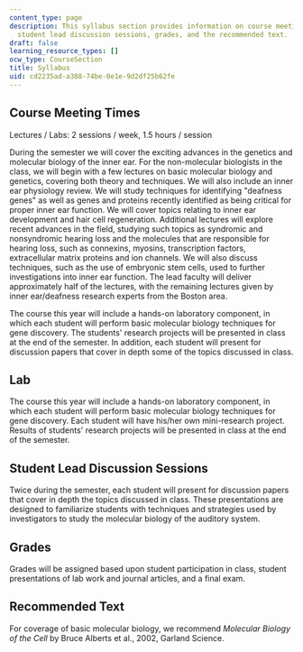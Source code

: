 ```yaml
---
content_type: page
description: This syllabus section provides information on course meeting times, labs,
  student lead discussion sessions, grades, and the recommended text.
draft: false
learning_resource_types: []
ocw_type: CourseSection
title: Syllabus
uid: cd2235ad-a388-74be-0e1e-9d2df25b62fe
---
```

## Course Meeting Times

Lectures / Labs: 2 sessions / week, 1.5 hours / session

During the semester we will cover the exciting advances in the genetics and molecular biology of the inner ear. For the non-molecular biologists in the class, we will begin with a few lectures on basic molecular biology and genetics, covering both theory and techniques. We will also include an inner ear physiology review. We will study techniques for identifying "deafness genes" as well as genes and proteins recently identified as being critical for proper inner ear function. We will cover topics relating to inner ear development and hair cell regeneration. Additional lectures will explore recent advances in the field, studying such topics as syndromic and nonsyndromic hearing loss and the molecules that are responsible for hearing loss, such as connexins, myosins, transcription factors, extracellular matrix proteins and ion channels. We will also discuss techniques, such as the use of embryonic stem cells, used to further investigations into inner ear function. The lead faculty will deliver approximately half of the lectures, with the remaining lectures given by inner ear/deafness research experts from the Boston area.

The course this year will include a hands-on laboratory component, in which each student will perform basic molecular biology techniques for gene discovery. The students' research projects will be presented in class at the end of the semester. In addition, each student will present for discussion papers that cover in depth some of the topics discussed in class.

## Lab

The course this year will include a hands-on laboratory component, in which each student will perform basic molecular biology techniques for gene discovery. Each student will have his/her own mini-research project. Results of students' research projects will be presented in class at the end of the semester.

## Student Lead Discussion Sessions

Twice during the semester, each student will present for discussion papers that cover in depth the topics discussed in class. These presentations are designed to familiarize students with techniques and strategies used by investigators to study the molecular biology of the auditory system.

## Grades

Grades will be assigned based upon student participation in class, student presentations of lab work and journal articles, and a final exam.

## Recommended Text

For coverage of basic molecular biology, we recommend *Molecular Biology of the Cell* by Bruce Alberts et al., 2002, Garland Science.